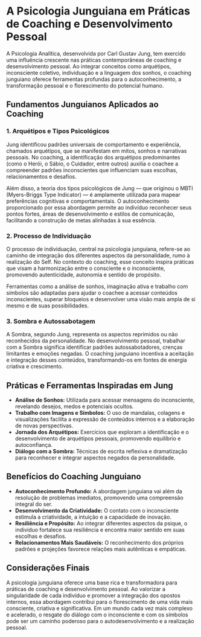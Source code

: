 # A Psicologia Junguiana em Práticas de Coaching e Desenvolvimento Pessoal

A Psicologia Analítica, desenvolvida por Carl Gustav Jung, tem exercido uma influência crescente nas práticas contemporâneas de coaching e desenvolvimento pessoal. Ao integrar conceitos como arquétipos, inconsciente coletivo, individuação e a linguagem dos sonhos, o coaching junguiano oferece ferramentas profundas para o autoconhecimento, a transformação pessoal e o florescimento do potencial humano.

## Fundamentos Junguianos Aplicados ao Coaching

### 1. **Arquétipos e Tipos Psicológicos**

Jung identificou padrões universais de comportamento e experiência, chamados arquétipos, que se manifestam em mitos, sonhos e narrativas pessoais. No coaching, a identificação dos arquétipos predominantes (como o Herói, o Sábio, o Cuidador, entre outros) auxilia o coachee a compreender padrões inconscientes que influenciam suas escolhas, relacionamentos e desafios.

Além disso, a teoria dos tipos psicológicos de Jung — que originou o MBTI (Myers-Briggs Type Indicator) — é amplamente utilizada para mapear preferências cognitivas e comportamentais. O autoconhecimento proporcionado por essa abordagem permite ao indivíduo reconhecer seus pontos fortes, áreas de desenvolvimento e estilos de comunicação, facilitando a construção de metas alinhadas à sua essência.

### 2. **Processo de Individuação**

O processo de individuação, central na psicologia junguiana, refere-se ao caminho de integração dos diferentes aspectos da personalidade, rumo à realização do Self. No contexto do coaching, esse conceito inspira práticas que visam a harmonização entre o consciente e o inconsciente, promovendo autenticidade, autonomia e sentido de propósito.

Ferramentas como a análise de sonhos, imaginação ativa e trabalho com símbolos são adaptadas para ajudar o coachee a acessar conteúdos inconscientes, superar bloqueios e desenvolver uma visão mais ampla de si mesmo e de suas possibilidades.

### 3. **Sombra e Autossabotagem**

A Sombra, segundo Jung, representa os aspectos reprimidos ou não reconhecidos da personalidade. No desenvolvimento pessoal, trabalhar com a Sombra significa identificar padrões autossabotadores, crenças limitantes e emoções negadas. O coaching junguiano incentiva a aceitação e integração desses conteúdos, transformando-os em fontes de energia criativa e crescimento.

## Práticas e Ferramentas Inspiradas em Jung

- **Análise de Sonhos:** Utilizada para acessar mensagens do inconsciente, revelando desejos, medos e potenciais ocultos.
- **Trabalho com Imagens e Símbolos:** O uso de mandalas, colagens e visualizações facilita a expressão de conteúdos internos e a elaboração de novas perspectivas.
- **Jornada dos Arquétipos:** Exercícios que exploram a identificação e o desenvolvimento de arquétipos pessoais, promovendo equilíbrio e autoconfiança.
- **Diálogo com a Sombra:** Técnicas de escrita reflexiva e dramatização para reconhecer e integrar aspectos negados da personalidade.

## Benefícios do Coaching Junguiano

- **Autoconhecimento Profundo:** A abordagem junguiana vai além da resolução de problemas imediatos, promovendo uma compreensão integral do ser.
- **Desenvolvimento da Criatividade:** O contato com o inconsciente estimula a criatividade, a intuição e a capacidade de inovação.
- **Resiliência e Propósito:** Ao integrar diferentes aspectos da psique, o indivíduo fortalece sua resiliência e encontra maior sentido em suas escolhas e desafios.
- **Relacionamentos Mais Saudáveis:** O reconhecimento dos próprios padrões e projeções favorece relações mais autênticas e empáticas.

## Considerações Finais

A psicologia junguiana oferece uma base rica e transformadora para práticas de coaching e desenvolvimento pessoal. Ao valorizar a singularidade de cada indivíduo e promover a integração dos opostos internos, essa abordagem contribui para o florescimento de uma vida mais consciente, criativa e significativa. Em um mundo cada vez mais complexo e acelerado, o resgate do diálogo com o inconsciente e com os símbolos pode ser um caminho poderoso para o autodesenvolvimento e a realização pessoal.